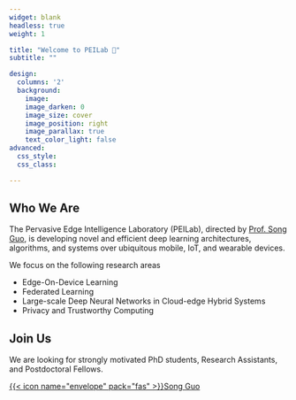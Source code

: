 ```yaml
---
widget: blank
headless: true
weight: 1

title: "Welcome to PEILab 👋"
subtitle: ""

design:
  columns: '2'
  background:
    image: 
    image_darken: 0
    image_size: cover
    image_position: right
    image_parallax: true
    text_color_light: false
advanced:
  css_style:
  css_class: 

---
```


## Who We Are

The Pervasive Edge Intelligence Laboratory (PEILab), directed by [Prof. Song Guo](https://cse.hkust.edu.hk/admin/people/faculty/profile/songguo), is developing novel and efficient deep learning architectures, algorithms, and systems over ubiquitous mobile, IoT, and wearable devices. 

We focus on the following research areas

- Edge-On-Device Learning
- Federated Learning
- Large-scale Deep Neural Networks in Cloud-edge Hybrid Systems
- Privacy and Trustworthy Computing

## Join Us

We are looking for strongly motivated PhD students, Research Assistants, and Postdoctoral Fellows.

[{{< icon name="envelope" pack="fas" >}}Song Guo](mailto:songguo@cse.ust.hk)
